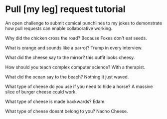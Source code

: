 # Pull [my leg] request tutorial
An open challenge to submit comical punchlines to my jokes to demonstrate how pull requests can enable collaborative working. 

Why did the chicken cross the road? 
Because Foxes don't eat seeds.

What is orange and sounds like a parrot?
Trump in every interview.

What did the cheese say to the mirror? 
this outfit looks cheesy.

How should you teach complex computer science?
With a therapist.

What did the ocean say to the beach?
Nothing it just waved.

What type of cheese do you use if you need to hide a horse?
A massive slice of burger cheese could work.

What type of cheese is made backwards?
Edam.

What type of cheese doesnt belong to you?
Nacho Cheese.
